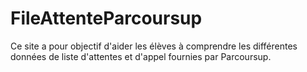 # FileAttenteParcoursup

Ce site a pour objectif d'aider les élèves à comprendre les différentes données de liste d'attentes et d'appel fournies par Parcoursup.
